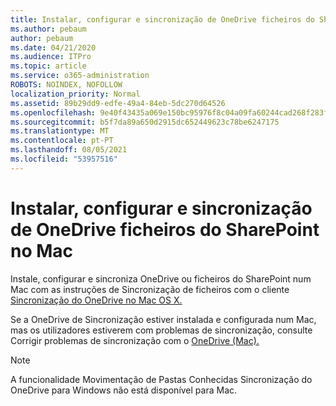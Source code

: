 ```yaml
---
title: Instalar, configurar e sincronização de OneDrive ficheiros do SharePoint no Mac
ms.author: pebaum
author: pebaum
ms.date: 04/21/2020
ms.audience: ITPro
ms.topic: article
ms.service: o365-administration
ROBOTS: NOINDEX, NOFOLLOW
localization_priority: Normal
ms.assetid: 89b29dd9-edfe-49a4-84eb-5dc270d64526
ms.openlocfilehash: 9e40f43435a069e150bc95976f8c04a09fa60244cad268f283f326c1df363704
ms.sourcegitcommit: b5f7da89a650d2915dc652449623c78be6247175
ms.translationtype: MT
ms.contentlocale: pt-PT
ms.lasthandoff: 08/05/2021
ms.locfileid: "53957516"
---
```

# <a name="install-setup-and-sync-onedrive-or-sharepoint-files-on-mac"></a>Instalar, configurar e sincronização de OneDrive ficheiros do SharePoint no Mac 

Instale, configurar e sincroniza OneDrive ou ficheiros do SharePoint num Mac com as instruções de Sincronização de ficheiros com o cliente [Sincronização do OneDrive no Mac OS X.](https://support.office.com/article/sync-files-with-the-onedrive-sync-client-on-mac-os-x-d11b9f29-00bb-4172-be39-997da46f913f)

Se a OneDrive de Sincronização estiver instalada e configurada num Mac, mas os utilizadores estiverem com problemas de sincronização, consulte Corrigir problemas de sincronização com o [OneDrive (Mac).](https://support.office.com/article/fix-onedrive-sync-problems-on-a-mac-af3012d7-13ec-4ac9-bbb1-ebcd2a0cd756)

> [!NOTE]
> A funcionalidade Movimentação de Pastas Conhecidas Sincronização do OneDrive para Windows não está disponível para Mac.




